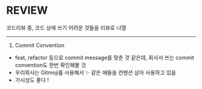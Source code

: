 # REVIEW
코드리뷰 중, 코드 상에 쓰기 어려운 것들을 리뷰로 나열

---

1. Commit Convention
- feat, refactor 등으로 commit message를 맞춘 것 같은데, 회사서 쓰는 commit convention도 한번 확인해볼 것 
- 우리회사는 Gitmoji를 사용해서 :sparkles: 같은 애들을 컨벤션 삼아 사용하고 있음
- 가시성도 좋다 !